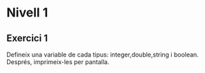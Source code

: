 # Nivell 1
## Exercici 1
Defineix una variable de cada tipus: integer,double,string i boolean. Després, imprimeix-les per pantalla.
